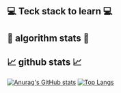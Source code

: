 ## 💻 Teck stack to learn 💻


## 👀 algorithm stats 👀

## 📈 github stats 📈

[![Anurag's GitHub stats](https://github-readme-stats.vercel.app/api?username=gudals-kim)](https://github.com/anuraghazra/github-readme-stats)
[![Top Langs](https://github-readme-stats.vercel.app/api/top-langs/?username=gudals-kim&layout=compact)](https://github.com/anuraghazra/github-readme-stats)
